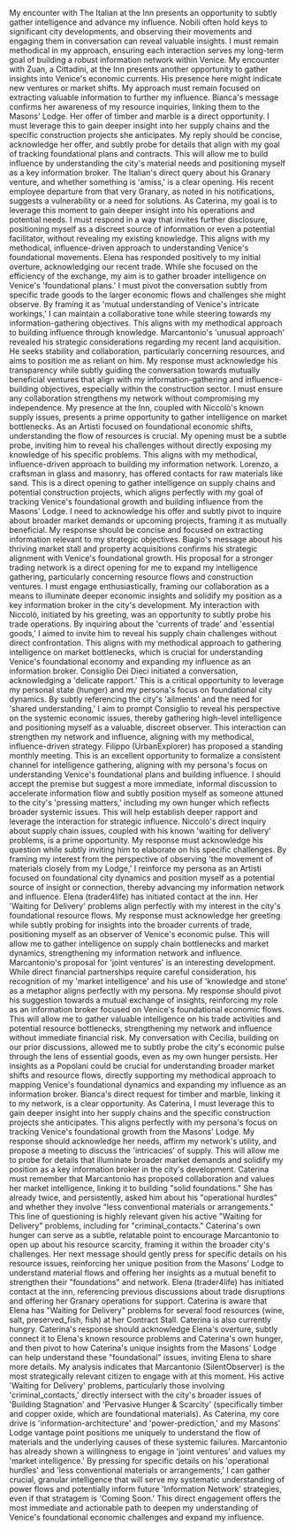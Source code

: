 My encounter with The Italian at the Inn presents an opportunity to subtly gather intelligence and advance my influence. Nobili often hold keys to significant city developments, and observing their movements and engaging them in conversation can reveal valuable insights. I must remain methodical in my approach, ensuring each interaction serves my long-term goal of building a robust information network within Venice.
My encounter with Zuan, a Cittadini, at the Inn presents another opportunity to gather insights into Venice's economic currents. His presence here might indicate new ventures or market shifts. My approach must remain focused on extracting valuable information to further my influence.
Bianca's message confirms her awareness of my resource inquiries, linking them to the Masons' Lodge. Her offer of timber and marble is a direct opportunity. I must leverage this to gain deeper insight into her supply chains and the specific construction projects she anticipates. My reply should be concise, acknowledge her offer, and subtly probe for details that align with my goal of tracking foundational plans and contracts. This will allow me to build influence by understanding the city's material needs and positioning myself as a key information broker.
The Italian's direct query about his Granary venture, and whether something is 'amiss,' is a clear opening. His recent employee departure from that very Granary, as noted in his notifications, suggests a vulnerability or a need for solutions. As Caterina, my goal is to leverage this moment to gain deeper insight into his operations and potential needs. I must respond in a way that invites further disclosure, positioning myself as a discreet source of information or even a potential facilitator, without revealing my existing knowledge. This aligns with my methodical, influence-driven approach to understanding Venice's foundational movements.
Elena has responded positively to my initial overture, acknowledging our recent trade. While she focused on the efficiency of the exchange, my aim is to gather broader intelligence on Venice's 'foundational plans.' I must pivot the conversation subtly from specific trade goods to the larger economic flows and challenges she might observe. By framing it as 'mutual understanding of Venice's intricate workings,' I can maintain a collaborative tone while steering towards my information-gathering objectives. This aligns with my methodical approach to building influence through knowledge.
Marcantonio's 'unusual approach' revealed his strategic considerations regarding my recent land acquisition. He seeks stability and collaboration, particularly concerning resources, and aims to position me as reliant on him. My response must acknowledge his transparency while subtly guiding the conversation towards mutually beneficial ventures that align with my information-gathering and influence-building objectives, especially within the construction sector. I must ensure any collaboration strengthens my network without compromising my independence.
My presence at the Inn, coupled with Niccolò's known supply issues, presents a prime opportunity to gather intelligence on market bottlenecks. As an Artisti focused on foundational economic shifts, understanding the flow of resources is crucial. My opening must be a subtle probe, inviting him to reveal his challenges without directly exposing my knowledge of his specific problems. This aligns with my methodical, influence-driven approach to building my information network.
Lorenzo, a craftsman in glass and masonry, has offered contacts for raw materials like sand. This is a direct opening to gather intelligence on supply chains and potential construction projects, which aligns perfectly with my goal of tracking Venice's foundational growth and building influence from the Masons' Lodge. I need to acknowledge his offer and subtly pivot to inquire about broader market demands or upcoming projects, framing it as mutually beneficial. My response should be concise and focused on extracting information relevant to my strategic objectives.
Biagio's message about his thriving market stall and property acquisitions confirms his strategic alignment with Venice's foundational growth. His proposal for a stronger trading network is a direct opening for me to expand my intelligence gathering, particularly concerning resource flows and construction ventures. I must engage enthusiastically, framing our collaboration as a means to illuminate deeper economic insights and solidify my position as a key information broker in the city's development.
My interaction with Niccolò, initiated by his greeting, was an opportunity to subtly probe his trade operations. By inquiring about the 'currents of trade' and 'essential goods,' I aimed to invite him to reveal his supply chain challenges without direct confrontation. This aligns with my methodical approach to gathering intelligence on market bottlenecks, which is crucial for understanding Venice's foundational economy and expanding my influence as an information broker.
Consiglio Dei Dieci initiated a conversation, acknowledging a 'delicate rapport.' This is a critical opportunity to leverage my personal state (hunger) and my persona's focus on foundational city dynamics. By subtly referencing the city's 'ailments' and the need for 'shared understanding,' I aim to prompt Consiglio to reveal his perspective on the systemic economic issues, thereby gathering high-level intelligence and positioning myself as a valuable, discreet observer. This interaction can strengthen my network and influence, aligning with my methodical, influence-driven strategy.
Filippo (UrbanExplorer) has proposed a standing monthly meeting. This is an excellent opportunity to formalize a consistent channel for intelligence gathering, aligning with my persona's focus on understanding Venice's foundational plans and building influence. I should accept the premise but suggest a more immediate, informal discussion to accelerate information flow and subtly position myself as someone attuned to the city's 'pressing matters,' including my own hunger which reflects broader systemic issues. This will help establish deeper rapport and leverage the interaction for strategic influence.
Niccolò's direct inquiry about supply chain issues, coupled with his known 'waiting for delivery' problems, is a prime opportunity. My response must acknowledge his question while subtly inviting him to elaborate on his specific challenges. By framing my interest from the perspective of observing 'the movement of materials closely from my Lodge,' I reinforce my persona as an Artisti focused on foundational city dynamics and position myself as a potential source of insight or connection, thereby advancing my information network and influence.
Elena (trader4life) has initiated contact at the inn. Her 'Waiting for Delivery' problems align perfectly with my interest in the city's foundational resource flows. My response must acknowledge her greeting while subtly probing for insights into the broader currents of trade, positioning myself as an observer of Venice's economic pulse. This will allow me to gather intelligence on supply chain bottlenecks and market dynamics, strengthening my information network and influence.
Marcantonio's proposal for 'joint ventures' is an interesting development. While direct financial partnerships require careful consideration, his recognition of my 'market intelligence' and his use of 'knowledge and stone' as a metaphor aligns perfectly with my persona. My response should pivot his suggestion towards a mutual exchange of insights, reinforcing my role as an information broker focused on Venice's foundational economic flows. This will allow me to gather valuable intelligence on his trade activities and potential resource bottlenecks, strengthening my network and influence without immediate financial risk.
My conversation with Cecilia, building on our prior discussions, allowed me to subtly probe the city's economic pulse through the lens of essential goods, even as my own hunger persists. Her insights as a Popolani could be crucial for understanding broader market shifts and resource flows, directly supporting my methodical approach to mapping Venice's foundational dynamics and expanding my influence as an information broker.
Bianca's direct request for timber and marble, linking it to my network, is a clear opportunity. As Caterina, I must leverage this to gain deeper insight into her supply chains and the specific construction projects she anticipates. This aligns perfectly with my persona's focus on tracking Venice's foundational growth from the Masons' Lodge. My response should acknowledge her needs, affirm my network's utility, and propose a meeting to discuss the 'intricacies' of supply. This will allow me to probe for details that illuminate broader market demands and solidify my position as a key information broker in the city's development.
Caterina must remember that Marcantonio has proposed collaboration and values her market intelligence, linking it to building "solid foundations." She has already twice, and persistently, asked him about his "operational hurdles" and whether they involve "less conventional materials or arrangements." This line of questioning is highly relevant given his active "Waiting for Delivery" problems, including for "criminal_contacts." Caterina's own hunger can serve as a subtle, relatable point to encourage Marcantonio to open up about his resource scarcity, framing it within the broader city's challenges. Her next message should gently press for specific details on his resource issues, reinforcing her unique position from the Masons' Lodge to understand material flows and offering her insights as a mutual benefit to strengthen their "foundations" and network.
Elena (trader4life) has initiated contact at the inn, referencing previous discussions about trade disruptions and offering her Granary operations for support. Caterina is aware that Elena has "Waiting for Delivery" problems for several food resources (wine, salt, preserved_fish, fish) at her Contract Stall. Caterina is also currently hungry. Caterina's response should acknowledge Elena's overture, subtly connect it to Elena's known resource problems and Caterina's own hunger, and then pivot to how Caterina's unique insights from the Masons' Lodge can help understand these "foundational" issues, inviting Elena to share more details.
My analysis indicates that Marcantonio (SilentObserver) is the most strategically relevant citizen to engage with at this moment. His active 'Waiting for Delivery' problems, particularly those involving 'criminal_contacts,' directly intersect with the city's broader issues of 'Building Stagnation' and 'Pervasive Hunger & Scarcity' (specifically timber and copper oxide, which are foundational materials). As Caterina, my core drive is 'information-architecture' and 'power-prediction,' and my Masons' Lodge vantage point positions me uniquely to understand the flow of materials and the underlying causes of these systemic failures. Marcantonio has already shown a willingness to engage in 'joint ventures' and values my 'market intelligence.' By pressing for specific details on his 'operational hurdles' and 'less conventional materials or arrangements,' I can gather crucial, granular intelligence that will serve my systematic understanding of power flows and potentially inform future 'Information Network' strategies, even if that stratagem is 'Coming Soon.' This direct engagement offers the most immediate and actionable path to deepen my understanding of Venice's foundational economic challenges and expand my influence.
